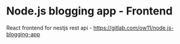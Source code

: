 # Node.js blogging app - Frontend

React frontend for nestjs rest api - https://gitlab.com/ow11/node.js-blogging-app